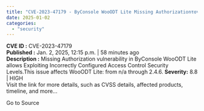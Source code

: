 ```yaml
---
title: "CVE-2023-47179 - ByConsole WooODT Lite Missing Authorizationτογραφ"
date: 2025-01-02
categories: 
  - "security"
---
```


**CVE ID :** CVE-2023-47179  
**Published :** Jan. 2, 2025, 12:15 p.m. | 58 minutes ago  
**Description :** Missing Authorization vulnerability in ByConsole WooODT Lite allows Exploiting Incorrectly Configured Access Control Security Levels.This issue affects WooODT Lite: from n/a through 2.4.6. 
**Severity:** 8.8 | HIGH  
Visit the link for more details, such as CVSS details, affected products, timeline, and more...

Go to Source
